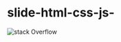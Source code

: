 # slide-html-css-js-
![stack Overflow](https://venngage-wordpress.s3.amazonaws.com/uploads/2021/08/20-YouTube-Banner-Templates-YouTube-Branding-Tips-Blog-Header.png)